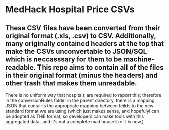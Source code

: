 # MedHack Hospital Price CSVs

## These CSV files have been converted from their original format (.xls, .csv) to CSV. Additionally, many originally contained headers at the top that make the CSVs unconvertable to JSON/SQL which is neccasssary for them to be machine-readable. This repo aims to contain all of the files in their original format (minus the headers) and other trash that makes them unreadable.

There is no uniform way that hospitals are required to report this; therefore in the conversionRules folder in the parent directory, there is a mapping JSON that contains the appropriate mapping between feilds to the new standard format we are using (which just makes sense, and hopefulyl can be adopted as THE format, so developers can make tools with this aggregated data, and it's not a complete mad house like it is now.)

